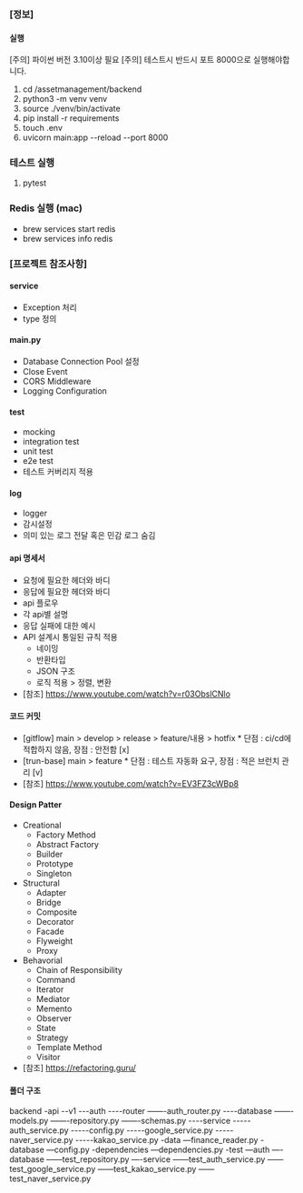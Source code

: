 ### [정보] 
#### 실행
[주의] 파이썬 버전 3.10이상 필요
[주의] 테스트시 반드시 포트 8000으로 실행해야합니다.
1. cd /assetmanagement/backend
2. python3 -m venv venv 
3. source ./venv/bin/activate
4. pip install -r requirements
5. touch .env 
6. uvicorn main:app --reload --port 8000

### 테스트 실행
1. pytest

### Redis 실행 (mac)
- brew services start redis
- brew services info redis

### [프로젝트 참조사항]
#### service
- Exception 처리
- type 정의

#### main.py
- Database Connection Pool 설정
- Close Event
- CORS Middleware
- Logging Configuration

#### test
- mocking
- integration test
- unit test
- e2e test
- 테스트 커버리지 적용

#### log
- logger
- 감시설정
- 의미 있는 로그 전달 혹은 민감 로그 숨김

#### api 명세서
- 요청에 필요한 헤더와 바디 
- 응답에 필요한 헤더와 바디
- api 플로우
- 각 api별 설명
- 응답 실패에 대한 예시
- API 설계시 통일된 규칙 적용
    - 네이밍
    - 반환타입
    - JSON 구조
    - 로직 적용 > 정렬, 변환
- [참조] https://www.youtube.com/watch?v=r03ObslCNlo

#### 코드 커밋
- [gitflow] main > develop > release > feature/내용 > hotfix * 단점 : ci/cd에 적합하지 않음, 장점 : 안전함 [x]
- [trun-base] main > feature * 단점 : 테스트 자동화 요구, 장점 : 적은 브런치 관리 [v]
- [참조] https://www.youtube.com/watch?v=EV3FZ3cWBp8

#### Design Patter
- Creational
    - Factory Method
    - Abstract Factory
    - Builder
    - Prototype
    - Singleton
- Structural
    - Adapter
    - Bridge
    - Composite
    - Decorator
    - Facade
    - Flyweight
    - Proxy
- Behavorial
    - Chain of Responsibility
    - Command
    - Iterator
    - Mediator
    - Memento
    - Observer
    - State
    - Strategy
    - Template Method
    - Visitor
- [참조] https://refactoring.guru/


#### 폴더 구조
backend
-api
--v1
---auth
----router
——-auth_router.py
----database
——-models.py
——-repository.py
——-schemas.py
----service
-----auth_service.py
-----config.py
-----google_service.py
-----naver_service.py
-----kakao_service.py
-data
—finance_reader.py
-database
—config.py
-dependencies
—dependencies.py
-test
—auth
—-database
——test_repository.py
—-service
——test_auth_service.py
——test_google_service.py
——test_kakao_service.py
——test_naver_service.py
